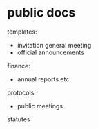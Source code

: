 # public docs

templates:

- invitation general meeting
- official announcements

finance:

- annual reports etc.

protocols:

- public meetings

statutes

